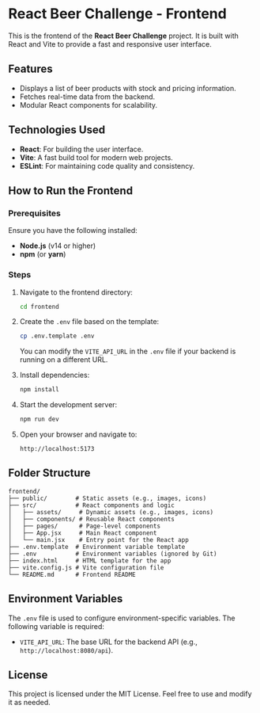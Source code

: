 # React Beer Challenge - Frontend

This is the frontend of the **React Beer Challenge** project. It is built with React and Vite to provide a fast and responsive user interface.

## Features

- Displays a list of beer products with stock and pricing information.
- Fetches real-time data from the backend.
- Modular React components for scalability.

## Technologies Used

- **React**: For building the user interface.
- **Vite**: A fast build tool for modern web projects.
- **ESLint**: For maintaining code quality and consistency.

## How to Run the Frontend

### Prerequisites

Ensure you have the following installed:

- **Node.js** (v14 or higher)
- **npm** (or **yarn**)

### Steps

1. Navigate to the frontend directory:

   ```bash
   cd frontend
   ```

2. Create the `.env` file based on the template:

   ```bash
   cp .env.template .env
   ```

   You can modify the `VITE_API_URL` in the `.env` file if your backend is running on a different URL.

3. Install dependencies:

   ```bash
   npm install
   ```

4. Start the development server:

   ```bash
   npm run dev
   ```

5. Open your browser and navigate to:
   ```
   http://localhost:5173
   ```

## Folder Structure

```
frontend/
├── public/        # Static assets (e.g., images, icons)
├── src/           # React components and logic
│   ├── assets/     # Dynamic assets (e.g., images, icons)
│   ├── components/ # Reusable React components
│   ├── pages/      # Page-level components
│   ├── App.jsx     # Main React component
│   └── main.jsx    # Entry point for the React app
├── .env.template  # Environment variable template
├── .env           # Environment variables (ignored by Git)
├── index.html     # HTML template for the app
├── vite.config.js # Vite configuration file
└── README.md      # Frontend README
```

## Environment Variables

The `.env` file is used to configure environment-specific variables. The following variable is required:

- `VITE_API_URL`: The base URL for the backend API (e.g., `http://localhost:8080/api`).

## License

This project is licensed under the MIT License. Feel free to use and modify it as needed.
